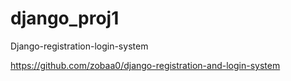 # django_proj1
Django-registration-login-system


https://github.com/zobaa0/django-registration-and-login-system

